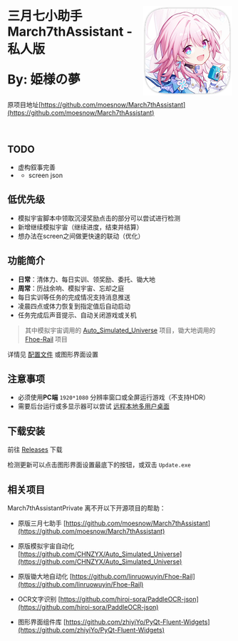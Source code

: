 <div>
<p>
    <img src="./assets/screenshot/March7th.png" align="right">
</p>

<h1>
三月七小助手<br>
March7thAssistant - 私人版

By: 姫様の夢
</h1>

原项目地址[https://github.com/moesnow/March7thAssistant](https://github.com/moesnow/March7thAssistant)

<p>
    <img alt="" src="https://img.shields.io/github/v/release/himesamanoyume/himesamanoyume?style=flat-square&color=4096d8" />
    <img alt="" src="https://img.shields.io/github/downloads/himesamanoyume/himesamanoyume/total?style=flat-square&color=f18cb9" />
</p>

</div>

## TODO

- 虚构叙事完善
- - screen json

## 低优先级

- 模拟宇宙脚本中领取沉浸奖励点击的部分可以尝试进行检测
- 新增继续模拟宇宙（继续进度，结束并结算）
- 想办法在screen之间做更快速的联动（优化）

## 功能简介

- **日常**：清体力、每日实训、领奖励、委托、锄大地
- **周常**：历战余响、模拟宇宙、忘却之庭
- 每日实训等任务的完成情况支持消息推送
- 凌晨四点或体力恢复到指定值后自动启动
- 任务完成后声音提示、自动关闭游戏或关机

> 其中模拟宇宙调用的 [Auto_Simulated_Universe](https://github.com/himesamanoyume/Auto_Simulated_Universe) 项目，锄大地调用的 [Fhoe-Rail](https://github.com/himesamanoyume/Fhoe-Rail) 项目

详情见 [配置文件](assets/config/config.example.yaml) 或图形界面设置 

## 注意事项

- 必须使用**PC端** `1920*1080` 分辨率窗口或全屏运行游戏（不支持HDR）
- 需要后台运行或多显示器可以尝试 [远程本地多用户桌面](https://asu.stysqy.top/guide/bs.html)

## 下载安装

前往 [Releases](https://github.com/himesamanoyume/himesamanoyume/releases/latest) 下载

检测更新可以点击图形界面设置最底下的按钮，或双击 `Update.exe`

## 相关项目

March7thAssistantPrivate 离不开以下开源项目的帮助：

- 原版三月七助手 [https://github.com/moesnow/March7thAssistant](https://github.com/moesnow/March7thAssistant)

- 原版模拟宇宙自动化 [https://github.com/CHNZYX/Auto_Simulated_Universe](https://github.com/CHNZYX/Auto_Simulated_Universe)

- 原版锄大地自动化 [https://github.com/linruowuyin/Fhoe-Rail](https://github.com/linruowuyin/Fhoe-Rail)

- OCR文字识别 [https://github.com/hiroi-sora/PaddleOCR-json](https://github.com/hiroi-sora/PaddleOCR-json)

- 图形界面组件库 [https://github.com/zhiyiYo/PyQt-Fluent-Widgets](https://github.com/zhiyiYo/PyQt-Fluent-Widgets)